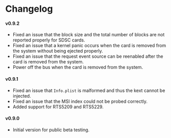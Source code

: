 #  Changelog

#### v0.9.2
- Fixed an issue that the block size and the total number of blocks are not reported properly for SDSC cards.
- Fixed an issue that a kernel panic occurs when the card is removed from the system without being ejected properly.
- Fixed an issue that the request event source can be reenabled after the card is removed from the system.
- Power off the bus when the card is removed from the system.

#### v0.9.1
- Fixed an issue that `Info.plist` is malformed and thus the kext cannot be injected.
- Fixed an issue that the MSI index could not be probed correctly.
- Added support for RTS5209 and RTS5229.

#### v0.9.0
- Initial version for public beta testing.


